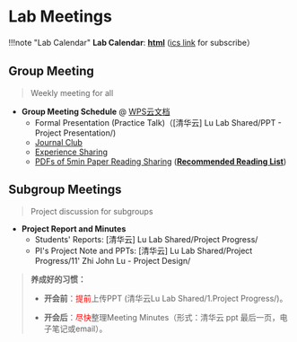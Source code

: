 # Lab Meetings

!!!note   "Lab Calendar"
    **Lab Calendar**: [**html**](https://outlook.live.com/owa/calendar/0c7950ee-9f96-427e-8229-e0fcdd915b44/ac41d38f-f582-4f44-91d7-a776ae33b6be/cid-0AFBF18A0971099A/index.html) ([ics link](cal.md#lab-calendars) for subscribe）

## Group Meeting

> Weekly meeting for all

* **Group Meeting  Schedule** @ [WPS云文档](https://365.kdocs.cn/l/ceiJp7IhlZ2D)
	* Formal Presentation (Practice Talk)（\[清华云] Lu Lab Shared/PPT - Project Presentation/)
	* [Journal Club](https://cloud.tsinghua.edu.cn/d/3fc850ee450b4d00b402/)
	* [Experience Sharing ](https://cloud.tsinghua.edu.cn/d/4bab0cf9ce98463aa7d4/)
	* [PDFs of 5min Paper Reading Sharing](https://cloud.tsinghua.edu.cn/d/9d49a35091bc41baa830/) ([**Recommended Reading List**](https://365.kdocs.cn/l/cl71Q0YisgIh))

## Subgroup Meetings

> Project discussion for subgroups

* **Project Report and Minutes**
	* Students' Reports: \[清华云] Lu Lab Shared/Project Progress/
	* PI's Project Note and PPTs: \[清华云] Lu Lab Shared/Project Progress/11' Zhi John Lu - Project Design/


>**养成好的习惯：**
>
>  * **开会前**：<font style="color:red;">提前</font>上传PPT (清华云Lu Lab Shared/1.Project Progress/)。
>  
>  * **开会后**：<font style="color:red;">尽快</font>整理Meeting Minutes（形式：清华云 ppt 最后一页，电子笔记或email）。

